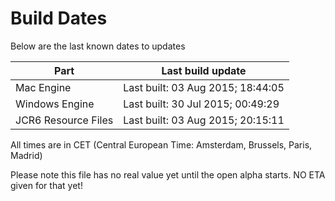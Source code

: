 # Build Dates

Below are the last known dates to updates

Part | Last build update
-----|-----
Mac Engine | Last built: 03 Aug 2015; 18:44:05
Windows Engine | Last built: 30 Jul 2015; 00:49:29
JCR6 Resource Files | Last built: 03 Aug 2015; 20:15:11
All times are in CET (Central European Time: Amsterdam, Brussels, Paris, Madrid)


Please note this file has no real value yet until the open alpha starts. NO ETA given for that yet!

